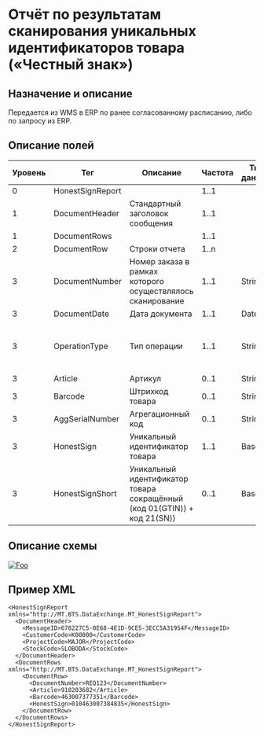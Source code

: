 # Отчёт по результатам сканирования уникальных идентификаторов товара («Честный знак»)

## Назначение и описание
Передается из WMS в ERP по ранее согласованному расписанию, либо по запросу из ERP.

## Описание полей

Уровень | Тег | Описание | Частота | Тип данных | Размер поля | Комментарий
--------|-----|----------|---------|------------|-------------|------------
0       | HonestSignReport |                                                                    | 1..1          |            |             |
1       | DocumentHeader   | Стандартный заголовок сообщения                                          | 1..1    |            |             | Общая структура сообщения                     
1       | DocumentRows     |                                                                      | 1..1        |            |             |
2       | DocumentRow      | Строки отчета                                                            | 1..n    |            |             |                                               
3       | DocumentNumber   | Номер заказа в рамках которого осуществлялось сканирование               | 1..1    | String     | 50          |                                               
3       | DocumentDate     | Дата документа                                                           | 1..1    | Date       |             |                                               
3       | OperationType    | Тип операции                                                             | 1..1    | String     | 20          | Допустимые значения Receipt, Shipment, Return 
3       | Article          | Артикул                                                                  | 0..1    | String     | 100         |                                               
3       | Barcode          | Штрихкод товара                                                          | 0..1    | String     | 100         |                                               
3       | AggSerialNumber  | Агрегационный код                                                        | 0..1    | String     | 20          |                                               
3       | HonestSign       | Уникальный идентификатор товара                                          | 1..1    | Base64     |             |                                               
3       | HonestSignShort  | Уникальный идентификатор товара сокращённый (код 01(GTIN)) + код 21(SN)) | 0..1    | Base64     |             |                                               

## Описание схемы
<a href="/XSD/MT_HonestSignReport.xsd" rel="XSD">![Foo](https://user-images.githubusercontent.com/22858622/134012526-73d1b128-a2cd-4d14-8a13-10f81a57c04f.png)</a>


## Пример XML
```
<HonestSignReport xmlns="http://MT.BTS.DataExchange.MT_HonestSignReport">
  <DocumentHeader>
    <MessageID>678227C5-0E68-4E1D-9CE5-3ECC5A31954F</MessageID>
    <CustomerCode>К00000</CustomerCode>
    <ProjectCode>MAJOR</ProjectCode>
    <StockCode>SLOBODA</StockCode>
  </DocumentHeader>
  <DocumentRows xmlns="http://MT.BTS.DataExchange.MT_HonestSignReport">
    <DocumentRow>
      <DocumentNumber>REQ123</DocumentNumber>
      <Article>918203682</Article>
      <Barcode>463007377351</Barcode>
      <HonestSign>010463007384835</HonestSign>
    </DocumentRow>
  </DocumentRows>
</HonestSignReport>
```
